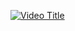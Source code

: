 [![Video Title](https://img.youtube.com/vi/LAq88KJWD8Q/maxresdefault.jpg)](https://www.youtube.com/watch?v=LAq88KJWD8Q)
